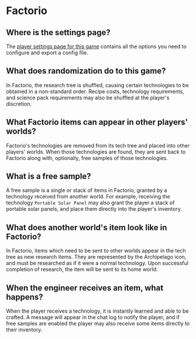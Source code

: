 # Factorio

## Where is the settings page?

The [player settings page for this game](../player-settings) contains all the options you need to configure and export a
config file.

## What does randomization do to this game?

In Factorio, the research tree is shuffled, causing certain technologies to be obtained in a non-standard order. Recipe
costs, technology requirements, and science pack requirements may also be shuffled at the player's discretion.

## What Factorio items can appear in other players' worlds?

Factorio's technologies are removed from its tech tree and placed into other players' worlds. When those technologies
are found, they are sent back to Factorio along with, optionally, free samples of those technologies.

## What is a free sample?

A free sample is a single or stack of items in Factorio, granted by a technology received from another world. For
example, receiving the technology `Portable Solar Panel` may also grant the player a stack of portable solar panels, and
place them directly into the player's inventory.

## What does another world's item look like in Factorio?

In Factorio, items which need to be sent to other worlds appear in the tech tree as new research items. They are
represented by the Archipelago icon, and must be researched as if it were a normal technology. Upon successful
completion of research, the item will be sent to its home world.

## When the engineer receives an item, what happens?

When the player receives a technology, it is instantly learned and able to be crafted. A message will appear in the chat
log to notify the player, and if free samples are enabled the player may also receive some items directly to their
inventory.
